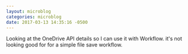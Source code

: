 ```yaml
---
layout: microblog
categories: microblog
date: 2017-03-13 14:35:16 -0500
---
```


Looking at the OneDrive API details so I can use it with Workflow. it's not looking good for for a simple file save workflow. 